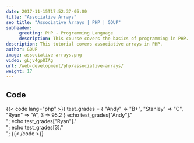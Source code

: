 ```yaml
---
date: 2017-11-15T17:52:37-05:00
title: "Associative Arrays"
seo_title: "Associative Arrays | PHP | GOUP"
subheader:
     greeting: PHP - Programming Language
     description: This course covers the basics of programming in PHP. Work your way through the videos/articles and I'll teach you everything you need to know to start your programming journey!
description: This tutorial covers associative arrays in PHP.
author: GOUP
image: associative-arrays.png
video: gLjv4gp8IAg
url: /web-development/php/associative-arrays/
weight: 17
---
```


## Code

{{< code lang="php" >}}
test_grades = {
    "Andy" => "B+",
    "Stanley" => "C",
    "Ryan" => "A",
    3 => 95.2
}
echo  test_grades["Andy"]."<br>";
echo  test_grades["Ryan"]."<br>";
echo  test_grades[3]."<br>";
{{< /code >}}